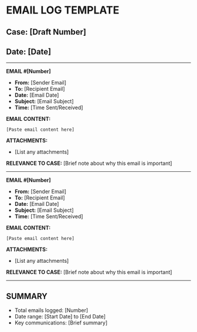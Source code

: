 # EMAIL LOG TEMPLATE
## Case: [Draft Number]
## Date: [Date]

---

**EMAIL #[Number]**
- **From:** [Sender Email]
- **To:** [Recipient Email]
- **Date:** [Email Date]
- **Subject:** [Email Subject]
- **Time:** [Time Sent/Received]

**EMAIL CONTENT:**
```
[Paste email content here]
```

**ATTACHMENTS:**
- [List any attachments]

**RELEVANCE TO CASE:**
[Brief note about why this email is important]

---

**EMAIL #[Number]**
- **From:** [Sender Email]
- **To:** [Recipient Email]
- **Date:** [Email Date]
- **Subject:** [Email Subject]
- **Time:** [Time Sent/Received]

**EMAIL CONTENT:**
```
[Paste email content here]
```

**ATTACHMENTS:**
- [List any attachments]

**RELEVANCE TO CASE:**
[Brief note about why this email is important]

---

## SUMMARY
- Total emails logged: [Number]
- Date range: [Start Date] to [End Date]
- Key communications: [Brief summary]
